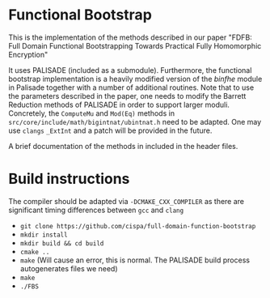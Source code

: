 # Functional Bootstrap

This is the implementation of the methods described in our paper
"FDFB: Full Domain Functional Bootstrapping Towards Practical Fully Homomorphic Encryption"

It uses PALISADE (included as a submodule). Furthermore, the functional bootstrap
implementation is a heavily modified version of the *binfhe* module in Palisade together
with a  number of additional routines. Note that to use the parameters described
in the paper, one needs to modify the Barrett Reduction methods of PALISADE in order
to support larger moduli. Concretely, the ```ComputeMu``` and ```Mod(Eq)``` methods in ```src/core/include/math/bigintnat/ubintnat.h```
need to be adapted. One may use ```clangs``` ```_ExtInt``` and a patch will be provided in the future.

A brief documentation of the methods in included in the header files.

# Build instructions

The compiler should be adapted via ```-DCMAKE_CXX_COMPILER``` as there are significant timing differences
between ```gcc``` and ```clang```

- ```git clone https://github.com/cispa/full-domain-function-bootstrap```
- ```mkdir install```  
- ```mkdir build && cd build```
- ```cmake ..```
- ```make``` (Will cause an error, this is normal. The PALISADE build process autogenerates files we need)
- ```make``` 
- ```./FBS```
